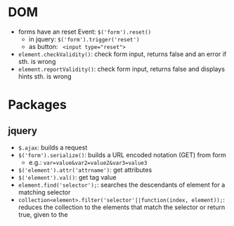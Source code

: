# DOM

- forms have an reset Event: `$('form').reset()`
    - in jquery: `$('form').trigger('reset')`
    - as button: ` <input type="reset">`
- `element.checkValidity()`: check form input, returns false and an error if sth. is wrong
- `element.reportValidity()`: check form input, returns false and displays hints sth. is wrong

# Packages

## jquery

- `$.ajax`: builds a request
- `$('form').serialize()`: builds a URL encoded notation (GET) from form
    - e.g.: `var=value&var2=value2&var3=value3`
- `$('element').attr('attrname')`: get attributes
- `$('element').val()`: get tag value
- `element.find('selector');`: searches the descendants of element for a matching selector
- `collection<element>.filter('selector'||function(index, element));`: reduces the collection to the elements that match the selector or return true, given to the 
